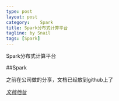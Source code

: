 ```yaml
---
type: post
layout: post
category:    Spark
title: Spark分布式计算平台
tagline: by Snail
tags: [Spark]
---
```


Spark分布式计算平台

<!--more-->


##Spark

之前在公司做的分享，文档已经放到github上了

[*文档地址*](http://www.alienxt.me/docs/spark/Spark.pdf)